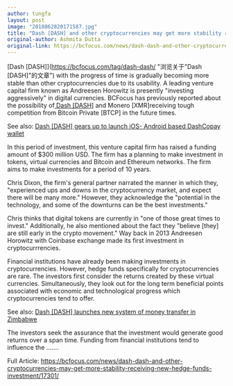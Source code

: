 ```yaml
---
author: tungfa
layout: post
image: "2018062820171587.jpg"
title: "Dash [DASH] and other cryptocurrencies may get more stability receiving new Hedge Fund’s investment"
original-author: Ashmita Dutta
original-link: https://bcfocus.com/news/dash-dash-and-other-cryptocurrencies-may-get-more-stability-receiving-new-hedge-funds-investment/17301/
---
```




[Dash [DASH]](https://bcfocus.com/tag/dash-dash/ "浏览关于"Dash [DASH]"的文章") with the progress of time is gradually becoming more stable than other cryptocurrencies due to its usability. A leading venture capital firm known as Andreesen Horowitz is presently "investing aggressively" in digital currencies. BCFocus has previously reported about the possibility of[ Dash [DASH]](https://bcfocus.com/news/dash-dash-monero-xmr-may-get-tough-competition-from-bitcoin-private-btcp-in-future/15754/) and Monero [XMR]receiving tough competition from Bitcoin Private [BTCP] in the future times.

See also: [Dash [DASH] gears up to launch iOS- Android based DashCopay wallet](https://bcfocus.com/news/dash-dash-gears-up-to-launch-ios-android-based-dashcopay-wallet/16080/)

In this period of investment, this venture capital firm has raised a funding amount of $300 million USD. The firm has a planning to make investment in tokens, virtual currencies and Bitcoin and Ethereum networks. The firm aims to make investments for a period of 10 years.

Chris Dixon, the firm's general partner narrated the manner in which they, "experienced ups and downs in the cryptocurrency market, and expect there will be many more." However, they acknowledge the "potential in the technology, and some of the downturns can be the best investments."

Chris thinks that digital tokens are currently in "one of those great times to invest." Additionally, he also mentioned about the fact they "believe [they] are still early in the crypto movement." Way back in 2013 Andreesen Horowitz with Coinbase exchange made its first investment in cryptocurrrencies.

Financial institutions have already been making investments in cryptocurrencies. However, hedge funds specifically for cryptocurrencies are rare. The investors first consider the returns created by these virtual currencies. Simultaneously, they look out for the long term beneficial points associated with economic and technological progress which cryptocurrencies tend to offer.

See also: [Dash [DASH] launches new system of money transfer in Zimbabwe](https://bcfocus.com/news/dash-dash-launches-new-system-of-money-transfer-in-zimbabwe/17176/)

The investors seek the assurance that the investment would generate good returns over a span time. Funding from financial institutions tend to influence the .......

Full Article:
<https://bcfocus.com/news/dash-dash-and-other-cryptocurrencies-may-get-more-stability-receiving-new-hedge-funds-investment/17301/>
